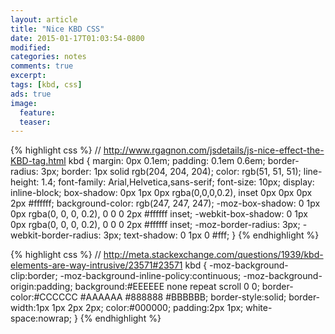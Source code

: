 ```yaml
---
layout: article
title: "Nice KBD CSS"
date: 2015-01-17T01:03:54-0800
modified:
categories: notes
comments: true
excerpt:
tags: [kbd, css]
ads: true
image:
  feature:
  teaser:
---
```


{% highlight css %}
// http://www.rgagnon.com/jsdetails/js-nice-effect-the-KBD-tag.html
kbd {
	margin: 0px 0.1em;
	padding: 0.1em 0.6em;
	border-radius: 3px;
	border: 1px solid rgb(204, 204, 204);
	color: rgb(51, 51, 51);
	line-height: 1.4;
	font-family: Arial,Helvetica,sans-serif;
	font-size: 10px;
	display: inline-block;
	box-shadow: 0px 1px 0px rgba(0,0,0,0.2), inset 0px 0px 0px 2px #ffffff;
	background-color: rgb(247, 247, 247);
	-moz-box-shadow: 0 1px 0px rgba(0, 0, 0, 0.2), 0 0 0 2px #ffffff inset;
	-webkit-box-shadow: 0 1px 0px rgba(0, 0, 0, 0.2), 0 0 0 2px #ffffff inset;
	-moz-border-radius: 3px;
	-webkit-border-radius: 3px;
	text-shadow: 0 1px 0 #fff;
}
{% endhighlight %}

{% highlight css %}
// http://meta.stackexchange.com/questions/1939/kbd-elements-are-way-intrusive/23571#23571
kbd {
    -moz-background-clip:border;
    -moz-background-inline-policy:continuous;
    -moz-background-origin:padding;
    background:#EEEEEE none repeat scroll 0 0;
    border-color:#CCCCCC #AAAAAA #888888 #BBBBBB;
    border-style:solid;
    border-width:1px 1px 2px 2px;
    color:#000000;
    padding:2px 1px;
    white-space:nowrap;
}
{% endhighlight %}
